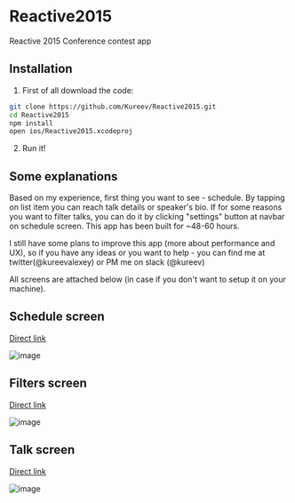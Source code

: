 # Reactive2015
Reactive 2015 Conference contest app

## Installation
1) First of all download the code:
```bash
git clone https://github.com/Kureev/Reactive2015.git
cd Reactive2015
npm install
open ios/Reactive2015.xcodeproj
```

2) Run it!

## Some explanations
Based on my experience, first thing you want to see - schedule. 
By tapping on list item you can reach talk details or speaker's bio. 
If for some reasons you want to filter talks, you can do it by clicking "settings" button at navbar on schedule screen.
This app has been built for ~48-60 hours.

I still have some plans to improve this app (more about performance and UX), so if you have any ideas or you want to help - you can find me at twitter(@kureevalexey) or PM me on slack (@kureev)

All screens are attached below (in case if you don't want to setup it on your machine).

## Schedule screen
[Direct link](https://habrastorage.org/files/8df/6f7/930/8df6f793095344e7930444855598fea0.png)

![image](https://habrastorage.org/files/8df/6f7/930/8df6f793095344e7930444855598fea0.png)

## Filters screen
[Direct link](https://habrastorage.org/files/5b5/8a0/71a/5b58a071a608472ab17a557fb8afd6cb.png)

![image](https://habrastorage.org/files/5b5/8a0/71a/5b58a071a608472ab17a557fb8afd6cb.png)

## Talk screen
[Direct link](https://habrastorage.org/files/10d/488/a95/10d488a952854d76b26299841b4f70c7.png)

![image](https://habrastorage.org/files/10d/488/a95/10d488a952854d76b26299841b4f70c7.png)
